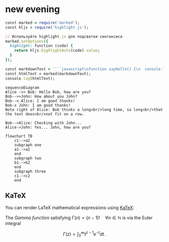 # new evening
``` ruby
const marked = require('marked');
const hljs = require('highlight.js');

// Используйте highlight.js для подсветки синтаксиса
marked.setOptions({
  highlight: function (code) {
    return hljs.highlightAuto(code).value;
  }
});

const markdownText = '```javascript\nfunction sayHello() {\n  console.log("Hello, world!");\n}\n```';
const htmlText = marked(markdownText);
console.log(htmlText);
```
```mermaid
sequenceDiagram
Alice ->> Bob: Hello Bob, how are you?
Bob-->>John: How about you John?
Bob--x Alice: I am good thanks!
Bob-x John: I am good thanks!
Note right of Alice: Bob thinks a long<br/>long time, so long<br/>that the text does<br/>not fit on a row.

Bob-->Alice: Checking with John...
Alice->John: Yes... John, how are you?

```
```mermaid
flowchart TB
    c1-->a2
    subgraph one
    a1-->a2
    end
    subgraph two
    b1-->b2
    end
    subgraph three
    c1-->c2
    end
```
## KaTeX

You can render LaTeX mathematical expressions using [KaTeX](https://khan.github.io/KaTeX/):

The *Gamma function* satisfying $\Gamma(n) = (n-1)!\quad\forall n\in\mathbb N$ is via the Euler integral

$$
\Gamma(z) = \int_0^\infty t^{z-1}e^{-t}dt\,.
$$
